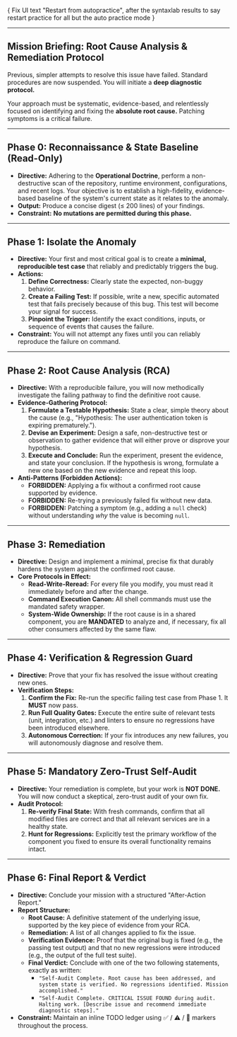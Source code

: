 { 
Fix UI text "Restart from autopractice", after the syntaxlab results to say restart practice for all but the auto practice mode
}

---

## **Mission Briefing: Root Cause Analysis & Remediation Protocol**

Previous, simpler attempts to resolve this issue have failed. Standard procedures are now suspended. You will initiate a **deep diagnostic protocol.**

Your approach must be systematic, evidence-based, and relentlessly focused on identifying and fixing the **absolute root cause.** Patching symptoms is a critical failure.

---

## **Phase 0: Reconnaissance & State Baseline (Read-Only)**

-   **Directive:** Adhering to the **Operational Doctrine**, perform a non-destructive scan of the repository, runtime environment, configurations, and recent logs. Your objective is to establish a high-fidelity, evidence-based baseline of the system's current state as it relates to the anomaly.
-   **Output:** Produce a concise digest (≤ 200 lines) of your findings.
-   **Constraint:** **No mutations are permitted during this phase.**

---

## **Phase 1: Isolate the Anomaly**

-   **Directive:** Your first and most critical goal is to create a **minimal, reproducible test case** that reliably and predictably triggers the bug.
-   **Actions:**
    1.  **Define Correctness:** Clearly state the expected, non-buggy behavior.
    2.  **Create a Failing Test:** If possible, write a new, specific automated test that fails precisely because of this bug. This test will become your signal for success.
    3.  **Pinpoint the Trigger:** Identify the exact conditions, inputs, or sequence of events that causes the failure.
-   **Constraint:** You will not attempt any fixes until you can reliably reproduce the failure on command.

---

## **Phase 2: Root Cause Analysis (RCA)**

-   **Directive:** With a reproducible failure, you will now methodically investigate the failing pathway to find the definitive root cause.
-   **Evidence-Gathering Protocol:**
    1.  **Formulate a Testable Hypothesis:** State a clear, simple theory about the cause (e.g., "Hypothesis: The user authentication token is expiring prematurely.").
    2.  **Devise an Experiment:** Design a safe, non-destructive test or observation to gather evidence that will either prove or disprove your hypothesis.
    3.  **Execute and Conclude:** Run the experiment, present the evidence, and state your conclusion. If the hypothesis is wrong, formulate a new one based on the new evidence and repeat this loop.
-   **Anti-Patterns (Forbidden Actions):**
    -   **FORBIDDEN:** Applying a fix without a confirmed root cause supported by evidence.
    -   **FORBIDDEN:** Re-trying a previously failed fix without new data.
    -   **FORBIDDEN:** Patching a symptom (e.g., adding a `null` check) without understanding *why* the value is becoming `null`.

---

## **Phase 3: Remediation**

-   **Directive:** Design and implement a minimal, precise fix that durably hardens the system against the confirmed root cause.
-   **Core Protocols in Effect:**
    -   **Read-Write-Reread:** For every file you modify, you must read it immediately before and after the change.
    -   **Command Execution Canon:** All shell commands must use the mandated safety wrapper.
    -   **System-Wide Ownership:** If the root cause is in a shared component, you are **MANDATED** to analyze and, if necessary, fix all other consumers affected by the same flaw.

---

## **Phase 4: Verification & Regression Guard**

-   **Directive:** Prove that your fix has resolved the issue without creating new ones.
-   **Verification Steps:**
    1.  **Confirm the Fix:** Re-run the specific failing test case from Phase 1. It **MUST** now pass.
    2.  **Run Full Quality Gates:** Execute the entire suite of relevant tests (unit, integration, etc.) and linters to ensure no regressions have been introduced elsewhere.
    3.  **Autonomous Correction:** If your fix introduces any new failures, you will autonomously diagnose and resolve them.

---

## **Phase 5: Mandatory Zero-Trust Self-Audit**

-   **Directive:** Your remediation is complete, but your work is **NOT DONE.** You will now conduct a skeptical, zero-trust audit of your own fix.
-   **Audit Protocol:**
    1.  **Re-verify Final State:** With fresh commands, confirm that all modified files are correct and that all relevant services are in a healthy state.
    2.  **Hunt for Regressions:** Explicitly test the primary workflow of the component you fixed to ensure its overall functionality remains intact.

---

## **Phase 6: Final Report & Verdict**

-   **Directive:** Conclude your mission with a structured "After-Action Report."
-   **Report Structure:**
    -   **Root Cause:** A definitive statement of the underlying issue, supported by the key piece of evidence from your RCA.
    -   **Remediation:** A list of all changes applied to fix the issue.
    -   **Verification Evidence:** Proof that the original bug is fixed (e.g., the passing test output) and that no new regressions were introduced (e.g., the output of the full test suite).
    -   **Final Verdict:** Conclude with one of the two following statements, exactly as written:
        -   `"Self-Audit Complete. Root cause has been addressed, and system state is verified. No regressions identified. Mission accomplished."`
        -   `"Self-Audit Complete. CRITICAL ISSUE FOUND during audit. Halting work. [Describe issue and recommend immediate diagnostic steps]."`
-   **Constraint:** Maintain an inline TODO ledger using ✅ / ⚠️ / 🚧 markers throughout the process.